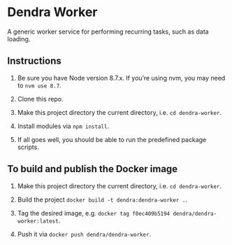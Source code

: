 # Dendra Worker

A generic worker service for performing recurring tasks, such as data loading.


## Instructions

1. Be sure you have Node version 8.7.x. If you’re using nvm, you may need to `nvm use 8.7`.

2. Clone this repo.

3. Make this project directory the current directory, i.e. `cd dendra-worker`.

4. Install modules via `npm install`.

5. If all goes well, you should be able to run the predefined package scripts.


## To build and publish the Docker image

1. Make this project directory the current directory, i.e. `cd dendra-worker`.

2. Build the project `docker build -t dendra:dendra-worker .`.

3. Tag the desired image, e.g. `docker tag f0ec409b5194 dendra/dendra-worker:latest`.

4. Push it via `docker push dendra/dendra-worker`.
